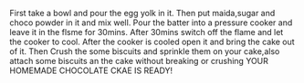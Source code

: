 First take a bowl and pour the egg yolk in it.
Then put maida,sugar and choco powder in it and mix well.
Pour the batter into a pressure cooker and leave it in the flsme for 30mins.
After 30mins switch off the flame and let the cooker to cool.
After the cooker is cooled open it and bring the cake out of it.
Then Crush the some biscuits and sprinkle them on your cake,also attach some biscuits an the cake without breaking or crushing
YOUR HOMEMADE CHOCOLATE CKAE IS READY!  